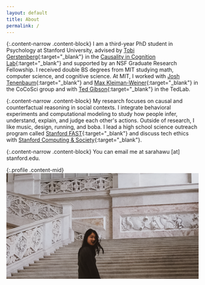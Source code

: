 ```yaml
---
layout: default
title: About
permalink: /
---
```


{:.content-narrow .content-block}
I am a third-year PhD student in Psychology at Stanford University, advised by [Tobi Gerstenberg](http://cicl.stanford.edu/member/tobias_gerstenberg/){:target="_blank"} in the [Causality in Cognition Lab](http://cicl.stanford.edu/){:target="_blank"} and supported by an NSF Graduate Research Fellowship.
I received double BS degrees from MIT studying math, computer science, and cognitive science.
At MIT, I worked with [Josh Tenenbaum](http://cocosci.mit.edu/josh){:target="_blank"} and [Max Kleiman-Weiner](http://www.mit.edu/~maxkw/){:target="_blank"} in the CoCoSci group and with [Ted Gibson](http://tedlab.mit.edu/ted.html){:target="_blank"} in the TedLab.

{:.content-narrow .content-block}
My research focuses on causal and counterfactual reasoning in social contexts.
I integrate behavioral experiments and computational modeling
to study how people infer, understand, explain, and judge each other's actions.
Outside of research, I like music, design, running, and boba.
I lead a high school science outreach program called [Stanford FAST](https://fast.stanford.edu/){:target="_blank"}
and discuss tech ethics with [Stanford Computing & Society](https://stanford-cscs.github.io/){:target="_blank"}.

{:.content-narrow .content-block}
You can email me at sarahawu [at] stanford.edu. 

{:.profile .content-mid}
![profile](/assets/images/naples.png)
